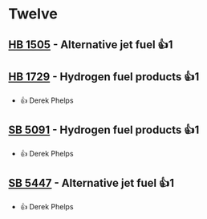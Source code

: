 # Twelve

## [HB 1505](/bill/2023-24/hb/1505/) - Alternative jet fuel 👍1  

## [HB 1729](/bill/2023-24/hb/1729/) - Hydrogen fuel products 👍1  
* 👍 Derek Phelps

## [SB 5091](/bill/2023-24/sb/5091/) - Hydrogen fuel products 👍1  
* 👍 Derek Phelps

## [SB 5447](/bill/2023-24/sb/5447/) - Alternative jet fuel 👍1  
* 👍 Derek Phelps